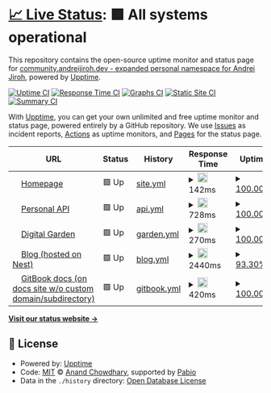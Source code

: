 # [📈 Live Status](https://status.andreijiroh.xyz): <!--live status--> **🟩 All systems operational**

This repository contains the open-source uptime monitor and status page for [community.andreijiroh.dev - expanded personal namespace for Andrei Jiroh](https://andreijiroh.xyz), powered by [Upptime](https://github.com/upptime/upptime).

[![Uptime CI](https://github.com/andreijiroh-dev/infra-status/workflows/Uptime%20CI/badge.svg)](https://github.com/andreijiroh-dev/infra-status/actions?query=workflow%3A%22Uptime+CI%22)
[![Response Time CI](https://github.com/andreijiroh-dev/infra-status/workflows/Response%20Time%20CI/badge.svg)](https://github.com/andreijiroh-dev/infra-status/actions?query=workflow%3A%22Response+Time+CI%22)
[![Graphs CI](https://github.com/andreijiroh-dev/infra-status/workflows/Graphs%20CI/badge.svg)](https://github.com/andreijiroh-dev/infra-status/actions?query=workflow%3A%22Graphs+CI%22)
[![Static Site CI](https://github.com/andreijiroh-dev/infra-status/workflows/Static%20Site%20CI/badge.svg)](https://github.com/andreijiroh-dev/infra-status/actions?query=workflow%3A%22Static+Site+CI%22)
[![Summary CI](https://github.com/andreijiroh-dev/infra-status/workflows/Summary%20CI/badge.svg)](https://github.com/andreijiroh-dev/infra-status/actions?query=workflow%3A%22Summary+CI%22)

With [Upptime](https://upptime.js.org), you can get your own unlimited and free uptime monitor and status page, powered entirely by a GitHub repository. We use [Issues](https://github.com/andreijiroh-dev/infra-status/issues) as incident reports, [Actions](https://github.com/andreijiroh-dev/infra-status/actions) as uptime monitors, and [Pages](https://status.andreijiroh.xyz) for the status page.

<!--start: status pages-->
<!-- This summary is generated by Upptime (https://github.com/upptime/upptime) -->
<!-- Do not edit this manually, your changes will be overwritten -->
<!-- prettier-ignore -->
| URL | Status | History | Response Time | Uptime |
| --- | ------ | ------- | ------------- | ------ |
| <img alt="" src="https://icons.duckduckgo.com/ip3/andreijiroh.dev.ico" height="13"> [Homepage](https://andreijiroh.dev) | 🟩 Up | [site.yml](https://github.com/andreijiroh-dev/infra-status/commits/HEAD/history/site.yml) | <details><summary><img alt="Response time graph" src="./graphs/site/response-time-week.png" height="20"> 142ms</summary><br><a href="https://status.andreijiroh.dev/history/site"><img alt="Response time 165" src="https://img.shields.io/endpoint?url=https%3A%2F%2Fraw.githubusercontent.com%2Fandreijiroh-dev%2Finfra-status%2FHEAD%2Fapi%2Fsite%2Fresponse-time.json"></a><br><a href="https://status.andreijiroh.dev/history/site"><img alt="24-hour response time 180" src="https://img.shields.io/endpoint?url=https%3A%2F%2Fraw.githubusercontent.com%2Fandreijiroh-dev%2Finfra-status%2FHEAD%2Fapi%2Fsite%2Fresponse-time-day.json"></a><br><a href="https://status.andreijiroh.dev/history/site"><img alt="7-day response time 142" src="https://img.shields.io/endpoint?url=https%3A%2F%2Fraw.githubusercontent.com%2Fandreijiroh-dev%2Finfra-status%2FHEAD%2Fapi%2Fsite%2Fresponse-time-week.json"></a><br><a href="https://status.andreijiroh.dev/history/site"><img alt="30-day response time 158" src="https://img.shields.io/endpoint?url=https%3A%2F%2Fraw.githubusercontent.com%2Fandreijiroh-dev%2Finfra-status%2FHEAD%2Fapi%2Fsite%2Fresponse-time-month.json"></a><br><a href="https://status.andreijiroh.dev/history/site"><img alt="1-year response time 165" src="https://img.shields.io/endpoint?url=https%3A%2F%2Fraw.githubusercontent.com%2Fandreijiroh-dev%2Finfra-status%2FHEAD%2Fapi%2Fsite%2Fresponse-time-year.json"></a></details> | <details><summary><a href="https://status.andreijiroh.dev/history/site">100.00%</a></summary><a href="https://status.andreijiroh.dev/history/site"><img alt="All-time uptime 100.00%" src="https://img.shields.io/endpoint?url=https%3A%2F%2Fraw.githubusercontent.com%2Fandreijiroh-dev%2Finfra-status%2FHEAD%2Fapi%2Fsite%2Fuptime.json"></a><br><a href="https://status.andreijiroh.dev/history/site"><img alt="24-hour uptime 100.00%" src="https://img.shields.io/endpoint?url=https%3A%2F%2Fraw.githubusercontent.com%2Fandreijiroh-dev%2Finfra-status%2FHEAD%2Fapi%2Fsite%2Fuptime-day.json"></a><br><a href="https://status.andreijiroh.dev/history/site"><img alt="7-day uptime 100.00%" src="https://img.shields.io/endpoint?url=https%3A%2F%2Fraw.githubusercontent.com%2Fandreijiroh-dev%2Finfra-status%2FHEAD%2Fapi%2Fsite%2Fuptime-week.json"></a><br><a href="https://status.andreijiroh.dev/history/site"><img alt="30-day uptime 100.00%" src="https://img.shields.io/endpoint?url=https%3A%2F%2Fraw.githubusercontent.com%2Fandreijiroh-dev%2Finfra-status%2FHEAD%2Fapi%2Fsite%2Fuptime-month.json"></a><br><a href="https://status.andreijiroh.dev/history/site"><img alt="1-year uptime 100.00%" src="https://img.shields.io/endpoint?url=https%3A%2F%2Fraw.githubusercontent.com%2Fandreijiroh-dev%2Finfra-status%2FHEAD%2Fapi%2Fsite%2Fuptime-year.json"></a></details>
| <img alt="" src="https://icons.duckduckgo.com/ip3/api.andreijiroh.dev.ico" height="13"> [Personal API](https://api.andreijiroh.dev/ping) | 🟩 Up | [api.yml](https://github.com/andreijiroh-dev/infra-status/commits/HEAD/history/api.yml) | <details><summary><img alt="Response time graph" src="./graphs/api/response-time-week.png" height="20"> 728ms</summary><br><a href="https://status.andreijiroh.dev/history/api"><img alt="Response time 696" src="https://img.shields.io/endpoint?url=https%3A%2F%2Fraw.githubusercontent.com%2Fandreijiroh-dev%2Finfra-status%2FHEAD%2Fapi%2Fapi%2Fresponse-time.json"></a><br><a href="https://status.andreijiroh.dev/history/api"><img alt="24-hour response time 656" src="https://img.shields.io/endpoint?url=https%3A%2F%2Fraw.githubusercontent.com%2Fandreijiroh-dev%2Finfra-status%2FHEAD%2Fapi%2Fapi%2Fresponse-time-day.json"></a><br><a href="https://status.andreijiroh.dev/history/api"><img alt="7-day response time 728" src="https://img.shields.io/endpoint?url=https%3A%2F%2Fraw.githubusercontent.com%2Fandreijiroh-dev%2Finfra-status%2FHEAD%2Fapi%2Fapi%2Fresponse-time-week.json"></a><br><a href="https://status.andreijiroh.dev/history/api"><img alt="30-day response time 696" src="https://img.shields.io/endpoint?url=https%3A%2F%2Fraw.githubusercontent.com%2Fandreijiroh-dev%2Finfra-status%2FHEAD%2Fapi%2Fapi%2Fresponse-time-month.json"></a><br><a href="https://status.andreijiroh.dev/history/api"><img alt="1-year response time 696" src="https://img.shields.io/endpoint?url=https%3A%2F%2Fraw.githubusercontent.com%2Fandreijiroh-dev%2Finfra-status%2FHEAD%2Fapi%2Fapi%2Fresponse-time-year.json"></a></details> | <details><summary><a href="https://status.andreijiroh.dev/history/api">100.00%</a></summary><a href="https://status.andreijiroh.dev/history/api"><img alt="All-time uptime 99.95%" src="https://img.shields.io/endpoint?url=https%3A%2F%2Fraw.githubusercontent.com%2Fandreijiroh-dev%2Finfra-status%2FHEAD%2Fapi%2Fapi%2Fuptime.json"></a><br><a href="https://status.andreijiroh.dev/history/api"><img alt="24-hour uptime 100.00%" src="https://img.shields.io/endpoint?url=https%3A%2F%2Fraw.githubusercontent.com%2Fandreijiroh-dev%2Finfra-status%2FHEAD%2Fapi%2Fapi%2Fuptime-day.json"></a><br><a href="https://status.andreijiroh.dev/history/api"><img alt="7-day uptime 100.00%" src="https://img.shields.io/endpoint?url=https%3A%2F%2Fraw.githubusercontent.com%2Fandreijiroh-dev%2Finfra-status%2FHEAD%2Fapi%2Fapi%2Fuptime-week.json"></a><br><a href="https://status.andreijiroh.dev/history/api"><img alt="30-day uptime 99.95%" src="https://img.shields.io/endpoint?url=https%3A%2F%2Fraw.githubusercontent.com%2Fandreijiroh-dev%2Finfra-status%2FHEAD%2Fapi%2Fapi%2Fuptime-month.json"></a><br><a href="https://status.andreijiroh.dev/history/api"><img alt="1-year uptime 99.95%" src="https://img.shields.io/endpoint?url=https%3A%2F%2Fraw.githubusercontent.com%2Fandreijiroh-dev%2Finfra-status%2FHEAD%2Fapi%2Fapi%2Fuptime-year.json"></a></details>
| <img alt="" src="https://icons.duckduckgo.com/ip3/garden.andreijiroh.dev.ico" height="13"> [Digital Garden](https://garden.andreijiroh.dev) | 🟩 Up | [garden.yml](https://github.com/andreijiroh-dev/infra-status/commits/HEAD/history/garden.yml) | <details><summary><img alt="Response time graph" src="./graphs/garden/response-time-week.png" height="20"> 270ms</summary><br><a href="https://status.andreijiroh.dev/history/garden"><img alt="Response time 304" src="https://img.shields.io/endpoint?url=https%3A%2F%2Fraw.githubusercontent.com%2Fandreijiroh-dev%2Finfra-status%2FHEAD%2Fapi%2Fgarden%2Fresponse-time.json"></a><br><a href="https://status.andreijiroh.dev/history/garden"><img alt="24-hour response time 247" src="https://img.shields.io/endpoint?url=https%3A%2F%2Fraw.githubusercontent.com%2Fandreijiroh-dev%2Finfra-status%2FHEAD%2Fapi%2Fgarden%2Fresponse-time-day.json"></a><br><a href="https://status.andreijiroh.dev/history/garden"><img alt="7-day response time 270" src="https://img.shields.io/endpoint?url=https%3A%2F%2Fraw.githubusercontent.com%2Fandreijiroh-dev%2Finfra-status%2FHEAD%2Fapi%2Fgarden%2Fresponse-time-week.json"></a><br><a href="https://status.andreijiroh.dev/history/garden"><img alt="30-day response time 292" src="https://img.shields.io/endpoint?url=https%3A%2F%2Fraw.githubusercontent.com%2Fandreijiroh-dev%2Finfra-status%2FHEAD%2Fapi%2Fgarden%2Fresponse-time-month.json"></a><br><a href="https://status.andreijiroh.dev/history/garden"><img alt="1-year response time 304" src="https://img.shields.io/endpoint?url=https%3A%2F%2Fraw.githubusercontent.com%2Fandreijiroh-dev%2Finfra-status%2FHEAD%2Fapi%2Fgarden%2Fresponse-time-year.json"></a></details> | <details><summary><a href="https://status.andreijiroh.dev/history/garden">100.00%</a></summary><a href="https://status.andreijiroh.dev/history/garden"><img alt="All-time uptime 99.96%" src="https://img.shields.io/endpoint?url=https%3A%2F%2Fraw.githubusercontent.com%2Fandreijiroh-dev%2Finfra-status%2FHEAD%2Fapi%2Fgarden%2Fuptime.json"></a><br><a href="https://status.andreijiroh.dev/history/garden"><img alt="24-hour uptime 100.00%" src="https://img.shields.io/endpoint?url=https%3A%2F%2Fraw.githubusercontent.com%2Fandreijiroh-dev%2Finfra-status%2FHEAD%2Fapi%2Fgarden%2Fuptime-day.json"></a><br><a href="https://status.andreijiroh.dev/history/garden"><img alt="7-day uptime 100.00%" src="https://img.shields.io/endpoint?url=https%3A%2F%2Fraw.githubusercontent.com%2Fandreijiroh-dev%2Finfra-status%2FHEAD%2Fapi%2Fgarden%2Fuptime-week.json"></a><br><a href="https://status.andreijiroh.dev/history/garden"><img alt="30-day uptime 100.00%" src="https://img.shields.io/endpoint?url=https%3A%2F%2Fraw.githubusercontent.com%2Fandreijiroh-dev%2Finfra-status%2FHEAD%2Fapi%2Fgarden%2Fuptime-month.json"></a><br><a href="https://status.andreijiroh.dev/history/garden"><img alt="1-year uptime 99.96%" src="https://img.shields.io/endpoint?url=https%3A%2F%2Fraw.githubusercontent.com%2Fandreijiroh-dev%2Finfra-status%2FHEAD%2Fapi%2Fgarden%2Fuptime-year.json"></a></details>
| <img alt="" src="https://icons.duckduckgo.com/ip3/blog.andreijiroh.dev.ico" height="13"> [Blog (hosted on Nest)](https://blog.andreijiroh.dev) | 🟩 Up | [blog.yml](https://github.com/andreijiroh-dev/infra-status/commits/HEAD/history/blog.yml) | <details><summary><img alt="Response time graph" src="./graphs/blog/response-time-week.png" height="20"> 2440ms</summary><br><a href="https://status.andreijiroh.dev/history/blog"><img alt="Response time 1124" src="https://img.shields.io/endpoint?url=https%3A%2F%2Fraw.githubusercontent.com%2Fandreijiroh-dev%2Finfra-status%2FHEAD%2Fapi%2Fblog%2Fresponse-time.json"></a><br><a href="https://status.andreijiroh.dev/history/blog"><img alt="24-hour response time 938" src="https://img.shields.io/endpoint?url=https%3A%2F%2Fraw.githubusercontent.com%2Fandreijiroh-dev%2Finfra-status%2FHEAD%2Fapi%2Fblog%2Fresponse-time-day.json"></a><br><a href="https://status.andreijiroh.dev/history/blog"><img alt="7-day response time 2440" src="https://img.shields.io/endpoint?url=https%3A%2F%2Fraw.githubusercontent.com%2Fandreijiroh-dev%2Finfra-status%2FHEAD%2Fapi%2Fblog%2Fresponse-time-week.json"></a><br><a href="https://status.andreijiroh.dev/history/blog"><img alt="30-day response time 1466" src="https://img.shields.io/endpoint?url=https%3A%2F%2Fraw.githubusercontent.com%2Fandreijiroh-dev%2Finfra-status%2FHEAD%2Fapi%2Fblog%2Fresponse-time-month.json"></a><br><a href="https://status.andreijiroh.dev/history/blog"><img alt="1-year response time 1124" src="https://img.shields.io/endpoint?url=https%3A%2F%2Fraw.githubusercontent.com%2Fandreijiroh-dev%2Finfra-status%2FHEAD%2Fapi%2Fblog%2Fresponse-time-year.json"></a></details> | <details><summary><a href="https://status.andreijiroh.dev/history/blog">93.30%</a></summary><a href="https://status.andreijiroh.dev/history/blog"><img alt="All-time uptime 68.39%" src="https://img.shields.io/endpoint?url=https%3A%2F%2Fraw.githubusercontent.com%2Fandreijiroh-dev%2Finfra-status%2FHEAD%2Fapi%2Fblog%2Fuptime.json"></a><br><a href="https://status.andreijiroh.dev/history/blog"><img alt="24-hour uptime 99.07%" src="https://img.shields.io/endpoint?url=https%3A%2F%2Fraw.githubusercontent.com%2Fandreijiroh-dev%2Finfra-status%2FHEAD%2Fapi%2Fblog%2Fuptime-day.json"></a><br><a href="https://status.andreijiroh.dev/history/blog"><img alt="7-day uptime 93.30%" src="https://img.shields.io/endpoint?url=https%3A%2F%2Fraw.githubusercontent.com%2Fandreijiroh-dev%2Finfra-status%2FHEAD%2Fapi%2Fblog%2Fuptime-week.json"></a><br><a href="https://status.andreijiroh.dev/history/blog"><img alt="30-day uptime 97.76%" src="https://img.shields.io/endpoint?url=https%3A%2F%2Fraw.githubusercontent.com%2Fandreijiroh-dev%2Finfra-status%2FHEAD%2Fapi%2Fblog%2Fuptime-month.json"></a><br><a href="https://status.andreijiroh.dev/history/blog"><img alt="1-year uptime 68.39%" src="https://img.shields.io/endpoint?url=https%3A%2F%2Fraw.githubusercontent.com%2Fandreijiroh-dev%2Finfra-status%2FHEAD%2Fapi%2Fblog%2Fuptime-year.json"></a></details>
| <img alt="" src="https://icons.duckduckgo.com/ip3/gitbook.andreijiroh.dev.ico" height="13"> [GitBook docs (on docs site w/o custom domain/subdirectory)](https://gitbook.andreijiroh.dev) | 🟩 Up | [gitbook.yml](https://github.com/andreijiroh-dev/infra-status/commits/HEAD/history/gitbook.yml) | <details><summary><img alt="Response time graph" src="./graphs/gitbook/response-time-week.png" height="20"> 420ms</summary><br><a href="https://status.andreijiroh.dev/history/gitbook"><img alt="Response time 409" src="https://img.shields.io/endpoint?url=https%3A%2F%2Fraw.githubusercontent.com%2Fandreijiroh-dev%2Finfra-status%2FHEAD%2Fapi%2Fgitbook%2Fresponse-time.json"></a><br><a href="https://status.andreijiroh.dev/history/gitbook"><img alt="24-hour response time 409" src="https://img.shields.io/endpoint?url=https%3A%2F%2Fraw.githubusercontent.com%2Fandreijiroh-dev%2Finfra-status%2FHEAD%2Fapi%2Fgitbook%2Fresponse-time-day.json"></a><br><a href="https://status.andreijiroh.dev/history/gitbook"><img alt="7-day response time 420" src="https://img.shields.io/endpoint?url=https%3A%2F%2Fraw.githubusercontent.com%2Fandreijiroh-dev%2Finfra-status%2FHEAD%2Fapi%2Fgitbook%2Fresponse-time-week.json"></a><br><a href="https://status.andreijiroh.dev/history/gitbook"><img alt="30-day response time 409" src="https://img.shields.io/endpoint?url=https%3A%2F%2Fraw.githubusercontent.com%2Fandreijiroh-dev%2Finfra-status%2FHEAD%2Fapi%2Fgitbook%2Fresponse-time-month.json"></a><br><a href="https://status.andreijiroh.dev/history/gitbook"><img alt="1-year response time 409" src="https://img.shields.io/endpoint?url=https%3A%2F%2Fraw.githubusercontent.com%2Fandreijiroh-dev%2Finfra-status%2FHEAD%2Fapi%2Fgitbook%2Fresponse-time-year.json"></a></details> | <details><summary><a href="https://status.andreijiroh.dev/history/gitbook">100.00%</a></summary><a href="https://status.andreijiroh.dev/history/gitbook"><img alt="All-time uptime 99.82%" src="https://img.shields.io/endpoint?url=https%3A%2F%2Fraw.githubusercontent.com%2Fandreijiroh-dev%2Finfra-status%2FHEAD%2Fapi%2Fgitbook%2Fuptime.json"></a><br><a href="https://status.andreijiroh.dev/history/gitbook"><img alt="24-hour uptime 100.00%" src="https://img.shields.io/endpoint?url=https%3A%2F%2Fraw.githubusercontent.com%2Fandreijiroh-dev%2Finfra-status%2FHEAD%2Fapi%2Fgitbook%2Fuptime-day.json"></a><br><a href="https://status.andreijiroh.dev/history/gitbook"><img alt="7-day uptime 100.00%" src="https://img.shields.io/endpoint?url=https%3A%2F%2Fraw.githubusercontent.com%2Fandreijiroh-dev%2Finfra-status%2FHEAD%2Fapi%2Fgitbook%2Fuptime-week.json"></a><br><a href="https://status.andreijiroh.dev/history/gitbook"><img alt="30-day uptime 99.82%" src="https://img.shields.io/endpoint?url=https%3A%2F%2Fraw.githubusercontent.com%2Fandreijiroh-dev%2Finfra-status%2FHEAD%2Fapi%2Fgitbook%2Fuptime-month.json"></a><br><a href="https://status.andreijiroh.dev/history/gitbook"><img alt="1-year uptime 99.82%" src="https://img.shields.io/endpoint?url=https%3A%2F%2Fraw.githubusercontent.com%2Fandreijiroh-dev%2Finfra-status%2FHEAD%2Fapi%2Fgitbook%2Fuptime-year.json"></a></details>

<!--end: status pages-->

[**Visit our status website →**](https://status.andreijiroh.xyz)

## 📄 License

- Powered by: [Upptime](https://github.com/upptime/upptime)
- Code: [MIT](./LICENSE) © [Anand Chowdhary](https://anandchowdhary.com), supported by [Pabio](https://pabio.com)
- Data in the `./history` directory: [Open Database License](https://opendatacommons.org/licenses/odbl/1-0/)
